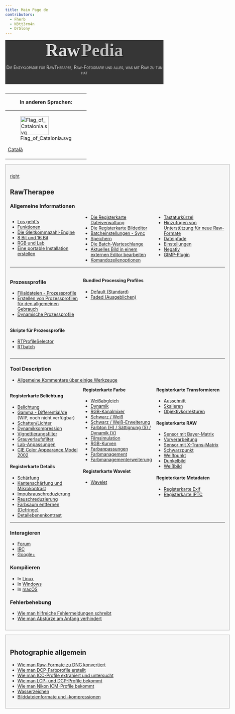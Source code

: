 ```yaml
---
title: Main Page de
contributors:
  - Fherb
  - N3tt3rm4n
  - DrSlony
---
```


<div style="text-align: center; padding-bottom: 1em; margin-bottom: 1em; background-color: #363636; color: #DDDDDD;">

<span style="font-family: serif; font-size: 4em; font-weight: bold; text-shadow: 2px 2px 2px #161616;">Raw</span>
<span style="font-family: serif; font-size: 4em; font-weight: bold; text-shadow: 2px 2px 2px #161616; color: #BBBBBB">Pedia</span>

<span style="font-variant: small-caps;">Die Enzyklopädie für
RawTherapee, Raw-Fotografie und alles, was mit Raw zu tun hat</span>

</div>
<div style="float: left; clear: right">

<table>
<thead>
<tr class="header">
<th style="padding: 0 1em;"><p>In anderen Sprachen:</p></th>
</tr>
</thead>
<tbody>
<tr class="odd">
<td><figure>
<img src="/images/Flag_of_Catalonia.svg" title="Flag_of_Catalonia.svg"
width="90" height="60" />
<figcaption>Flag_of_Catalonia.svg</figcaption>
</figure>
<p><a href="Main_Page/ca" title="wikilink">Català</a></p></td>
</tr>
</tbody>
</table>

  

<div style="background-color: #f6f6f6; border: 1px solid #aaa; padding: 1em; margin-bottom: 1em;">

[right](image:rawtherapee_rawpedia_header1_h300.jpg)

## RawTherapee

### Allgemeine Informationen

<div style="column-count:3;-moz-column-count:3;-webkit-column-count:3;">

- [Los geht's](getting_started/de)
- [Funktionen](features/de)
- [Die Gleitkommazahl-Engine](the_floating_point_engine/de)
- [8 Bit und 16 Bit](8-bit_and_16-bit/de)
- [RGB und Lab](rgb_and_lab/de)
- [Eine portable Installation
  erstellen](Making_a_Portable_Installation/de.md)
- [Die Registerkarte
  Dateiverwaltung](The_File_Browser_Tab/de.md)
- [Die Registerkarte Bildeditor](the_image_editor_tab/de)
- [Batcheinstellungen - Sync](batch_adjustments_-_sync/de)
- [Speichern](saving/de)
- [Die Batch-Warteschlange](the_batch_queue/de)
- [Aktuelles Bild in einem externen Editor
  bearbeiten](Edit_Current_Image_in_External_Editor/de.md)
- [Komandozeilenoptionen](command-line_options/de)
- [Tastaturkürzel](keyboard_shortcuts/de)
- [Hinzufügen von Unterstützung für neue
  Raw-Formate](Adding_Support_for_New_Raw_Formats/de.md)
- [Dateipfade](file_paths/de)
- [Einstellungen](preferences/de)
- [Negativ](negative/de)
- [GIMP-Plugin](gimp_plugin/de)

</div>
<hr />
<div style="column-count:3;-moz-column-count:3;-webkit-column-count:3;">
<div style="display: inline-block; width: 100%;">

### Prozessprofile

- [Filialdateien -
  Prozessprofile](Sidecar_Files_-_Processing_Profiles/de.md)
- [Erstellen von Prozessprofilen für den allgemeinen
  Gebrauch](Creating_processing_profiles_for_general_use/de.md)
- [Dynamische Prozessprofile](dynamic_processing_profiles/de)

</div>
<div style="display: inline-block; width: 100%;">

#### Skripte für Prozessprofile

- [RTProfileSelector](rtprofileselector/de)
- [RTbatch](rtbatch/de)

</div>
<div style="display: inline-block; width: 100%;">

#### Bundled Processing Profiles

- [Default (Standard)](default/de)
- [Faded (Ausgeblichen)](faded/de)

</div>
</div>
<hr />

### Tool Description

- [Allgemeine Kommentare über einige
  Werkzeuge](Allgemeine_Kommentare_über_einige_Werkzeuge.md)

<div style="column-count:3;-moz-column-count:3;-webkit-column-count:3;">
<div style="break-inside: avoid-column; -webkit-column-break-inside: avoid;">

#### Registerkarte Belichtung

- [Belichtung](exposure/de)
- [Gamma - Differential/de](gamma_-_differential/de) (WIP,
  noch nicht verfügbar)
- [Schatten/Lichter](shadows/highlights/de)
- [Dynamikkompression](tone_mapping/de)
- [Vignettierungsfilter](vignetting_filter/de)
- [Grauverlaufsfilter](graduated_filter/de)
- [Lab-Anpassungen](lab_adjustments/de)
- [CIE Color Appearance Model 2002](ciecam02/de)

</div>
<div style="break-inside: avoid-column; -webkit-column-break-inside: avoid;">

#### Registerkarte Details

- [Schärfung](sharpening/de)
- [Kantenschärfung und
  Mikrokontrast](Edges_and_Microcontrast/de.md)
- [Impulsrauschreduzierung](impulse_noise_reduction/de)
- [Rauschreduzierung](noise_reduction/de)
- [Farbsaum entfernen (Defringe)](defringe/de)
- [Detailebenenkontrast](contrast_by_detail_levels/de)

</div>
<div style="break-inside: avoid-column; -webkit-column-break-inside: avoid;">

#### Registerkarte Farbe

- [Weißabgleich](white_balance/de)
- [Dynamik](vibrance/de)
- [RGB-Kanalmixer](channel_mixer/de)
- [Schwarz / Weiß](black-and-white/de)
- [Schwarz / Weiß-Erweiterung](black-and-white_addon/de)
- [Farbton (H) / Sättignung (S) / Dynamik
  (V)](HSV_Equalizer/de.md)
- [Filmsimulation](film_simulation/de)
- [RGB-Kurven](rgb_curves/de)
- [Farbanpassungen](color_toning/de)
- [Farbmanagement](color_management/de)
- [Farbmanagementerweiterung](color_management_addon/de)

</div>
<div style="break-inside: avoid-column; -webkit-column-break-inside: avoid;">

#### Registerkarte Wavelet

- [Wavelet](wavelets/de)

</div>
<div style="break-inside: avoid-column; -webkit-column-break-inside: avoid;">

#### Registerkarte Transformieren

- [Ausschnitt](crop/de)
- [Skalieren](resize/de)
- [Objektivkorrekturen](lens/geometry/de)

</div>
<div style="break-inside: avoid-column; -webkit-column-break-inside: avoid;">

#### Registerkarte RAW

- [Sensor mit Bayer-Matrix](demosaicing/de)
- [Vorverarbeitung](preprocessing/de)
- [Sensor mit X-Trans-Matrix](chromatic_aberration/de)
- [Schwarzpunkt](raw_black_points/de)
- [Weißpunkt](raw_white_points/de)
- [Dunkelbild](dark_frame/de)
- [Weißbild](flat_field/de)

</div>
<div style="break-inside: avoid-column; -webkit-column-break-inside: avoid;">

#### Regieterkarte Metadaten

- [Registerkarte Exif](exif_tab/de)
- [Registerkarte IPTC](iptc_tab/de)

</div>
</div>
<hr />

### Interagieren

- [Forum](forum/de)
- [IRC](irc/de)
- [Google+](google+/de)

### Kompilieren

- In [Linux](linux/de)
- In [Windows](windows/de)
- In [macOS](macos/de)

### Fehlerbehebung

- [Wie man hilfreiche Fehlermeldungen
  schreibt](How_to_write_useful_bug_reports/de.md)
- [Wie man Abstürze am Anfang
  verhindert](How_to_fix_crashes_on_startup/de.md)

</div>
<div style="background-color: #f6f6f6; border: 1px solid #aaa; padding: 1em; margin-bottom: 1em;">

## Photographie allgemein

- [Wie man Raw-Formate zu DNG
  konvertiert](How_to_convert_raw_formats_to_DNG/de.md)
- [Wie man DCP-Farbprofile
  erstellt](How_to_create_DCP_color_profiles/de.md)
- [Wie man ICC-Profile extrahiert und
  untersucht](How_to_extract_and_examine_ICC_profiles/de.md)
- [Wie man LCP- und DCP-Profile
  bekommt](How_to_get_LCP_and_DCP_profiles/de.md)
- [Wie man Nikon ICM-Profile
  bekommt](How_to_get_Nikon_ICM_profiles/de.md)
- [Wasserzeichen](watermarking/de)
- [Bilddateienformate und
  -kompressionen](Image_file_formats_and_compression/de.md)

</div>
